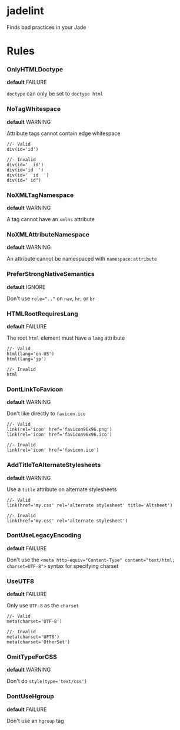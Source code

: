 # jadelint
Finds bad practices in your Jade

# Rules

### OnlyHTMLDoctype
__default__ FAILURE

`doctype` can only be set to `doctype html`

### NoTagWhitespace
__default__ WARNING

Attribute tags cannot contain edge whitespace

```jade
//- Valid
div(id='id')

//- Invalid
div(id='  id')
div(id='id  ')
div(id='  id  ')
div(id=" id")
```
### NoXMLTagNamespace
__default__ WARNING

A tag cannot have an `xmlns` attribute

### NoXMLAttributeNamespace
__default__ WARNING

An attribute cannot be namespaced with `namespace:attribute`

### PreferStrongNativeSemantics
__default__ IGNORE

Don't use `role=".."` on `nav`, `hr`, or `br`

### HTMLRootRequiresLang
__default__ FAILURE

The root `html` element must have a `lang` attribute

```jade
//- Valid
html(lang='en-US')
html(lang='jp')

//- Invalid
html
```

### DontLinkToFavicon
__default__ WARNING

Don't like directly to `favicon.ico`

```jade
//- Valid
link(rel='icon' href='favicon96x96.png')
link(rel='icon' href='favicon96x96.ico')

//- Invalid
link(rel='icon' href='favicon.ico')
```

### AddTitleToAlternateStylesheets
__default__ WARNING

Use a `title` attribute on alternate stylesheets

```jade
//- Valid
link(href='my.css' rel='alternate stylesheet' title='Altsheet')

//- Invalid
link(href='my.css' rel='alternate stylesheet')
```

### DontUseLegacyEncoding
__default__ FAILURE

Don't use the `<meta http-equiv="Content-Type" content="text/html; charset=UTF-8">`
syntax for specifying charset

### UseUTF8
__default__ FAILURE

Only use `UTF-8` as the `charset`

```jade
//- Valid
meta(charset='UTF-8')

//- Invalid
meta(charset='UFT8')
meta(charset='OtherSet')
```

### OmitTypeForCSS
__default__ WARNING

Don't do `style(type='text/css')`

### DontUseHgroup
__default__ FAILURE

Don't use an `hgroup` tag
